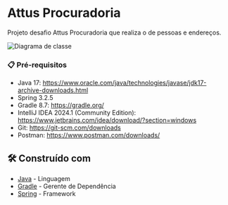 # Attus Procuradoria

Projeto desafio Attus Procuradoria que realiza o de pessoas e endereços.


![Diagrama de classe](github.com/JuniorAlmeida28/testeAttus/blob/main/attusvaga/src/main/resources/ClasseDiagram/Diagrama_de_classe.png)

### 📋 Pré-requisitos

* Java 17: https://www.oracle.com/java/technologies/javase/jdk17-archive-downloads.html
* Spring 3.2.5
* Gradle 8.7: https://gradle.org/
* IntelliJ IDEA 2024.1 (Community Edition): https://www.jetbrains.com/idea/download/?section=windows
* Git: https://git-scm.com/downloads
* Postman: https://www.postman.com/downloads/


## 🛠️ Construído com

* [Java](https://www.java.com/en/) - Linguagem
* [Gradle](https://gradle.org/) - Gerente de Dependência
* [Spring](https://spring.io/) - Framework
